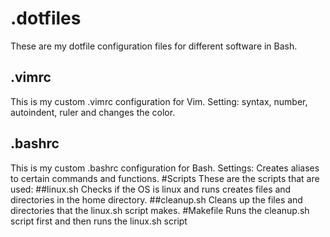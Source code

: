# .dotfiles
These are my dotfile configuration files for different software in Bash.
## .vimrc
This is my custom .vimrc configuration for Vim.
Setting: syntax, number, autoindent, ruler and changes the color.
## .bashrc
This is my custom .bashrc configuration for Bash.
Settings: Creates aliases to certain commands and functions.
#Scripts
These are the scripts that are used:
##linux.sh
Checks if the OS is linux and runs creates files and directories in the home directory.
##cleanup.sh
Cleans up the files and directories that the linux.sh script makes.
#Makefile
Runs the cleanup.sh script first and then runs the linux.sh script
